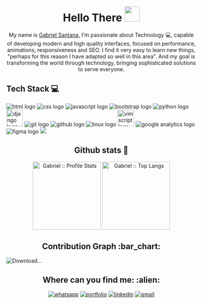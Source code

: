 <h1 align="center">
  Hello There
 <img src="https://media.giphy.com/media/hvRJCLFzcasrR4ia7z/giphy.gif" width=40>
</h1>

<p align="center">My name is <a href="https://www.linkedin.com/in/gabrielsantana444">Gabriel Santana</a>, I'm passionate about Technology 💻, capable of developing modern and high quality interfaces, focused on performance, animations, responsiveness and SEO. I find it very easy to learn new things, "perhaps for this reason I have adapted so well in this area". And my goal is transforming the world through technology, bringing sophisticated solutions to serve everyone.</p>          


## Tech Stack :computer:

<p>
<img src="https://res.cloudinary.com/degkn8uwg/image/upload/v1/media-portfolio/logo/icons8-html-5-48_swrshn" alt="html logo">
<img src="https://res.cloudinary.com/degkn8uwg/image/upload/v1/media-portfolio/logo/icons8-css3-48_uuxlyk" alt="css logo">
<img src="https://res.cloudinary.com/degkn8uwg/image/upload/v1/media-portfolio/logo/icons8-javascript-48_axq6xy" alt="javascript logo">
<img src="https://res.cloudinary.com/degkn8uwg/image/upload/v1/media-portfolio/logo/icons8-bootstrap-48_dlc2j5" alt="bootstrap logo">
<img src="https://res.cloudinary.com/degkn8uwg/image/upload/v1/media-portfolio/logo/icons8-python-48_ptrbhz" alt="python logo">
<img src="https://img.icons8.com/external-tal-revivo-filled-tal-revivo/50/000000/external-django-a-high-level-python-web-framework-that-encourages-rapid-development-logo-filled-tal-revivo.png" alt="django logo" width=44>
<img src="https://res.cloudinary.com/degkn8uwg/image/upload/v1/media-portfolio/logo/icons8-git-48_yfgmcu" alt="git logo">
<img src="https://res.cloudinary.com/degkn8uwg/image/upload/v1/media-portfolio/logo/icons8-github-48_znppps" alt="github logo">
<img src="https://res.cloudinary.com/degkn8uwg/image/upload/v1/media-portfolio/logo/icons8-linux-48_whxfao" alt="linux logo">
<img src="https://res.cloudinary.com/degkn8uwg/image/upload/v1/media-portfolio/logo/VimScript_nx9ozn" alt="vimscript logo" width=44>
<img src="https://res.cloudinary.com/degkn8uwg/image/upload/v1/media-portfolio/logo/icons8-google-analytics-48_ljvtvz" alt="google analytics logo">
<img src="https://img.icons8.com/fluency/48/null/figma.png" alt="figma logo">
<img src="https://img.icons8.com/fluency/48/null/canva-app.png"/>
</p>
  
<h2 align="center">Github stats 📌</h2>
<p align="center">
<img height=180em src="https://github-readme-stats.vercel.app/api?username=GabrielSantos198&show_icons=true&theme=radical" alt="Gabriel :: Profile Stats" />
 <img height=180em src="https://github-readme-stats.vercel.app/api/top-langs/?username=GabrielSantos198&langs_count=10&theme=tokyonight&layout=compact" alt="Gabriel :: Top Langs" />
</p>

<h2 align="center">Contribution Graph :bar_chart:</h2>
<img src="https://activity-graph.herokuapp.com/graph?username=GabrielSantos198&theme=react-dark" alt="Download...">

<h2 align="center">Where can you find me: :alien:</h2>

<p align="center">
<a href="https://wa.me/5583982187309?text=Bom+dia%2C+Gostaria+de+contratar+seus+servi%C3%A7os."><img src="https://img.shields.io/badge/WhatsApp-25D366?style=for-the-badge&logo=whatsapp&logoColor=white" alt="whatsapp"></a>
<a href="https://gabrielsantana.herokuapp.com/"><img src="https://img.shields.io/badge/website-000000?style=for-the-badge&logo=About.me&logoColor=white" alt="portfolio"></a>
<a href="https://www.linkedin.com/in/gabrielsantana444"><img src="https://img.shields.io/badge/LinkedIn-0077B5?style=for-the-badge&logo=linkedin&logoColor=white" alt="linkedin"></a>
<a href="mailto:gabrielsantana9807@gmail.com"><img src="https://img.shields.io/badge/Gmail-D14836?style=for-the-badge&logo=gmail&logoColor=white" alt="gmail"></a>
</p>
